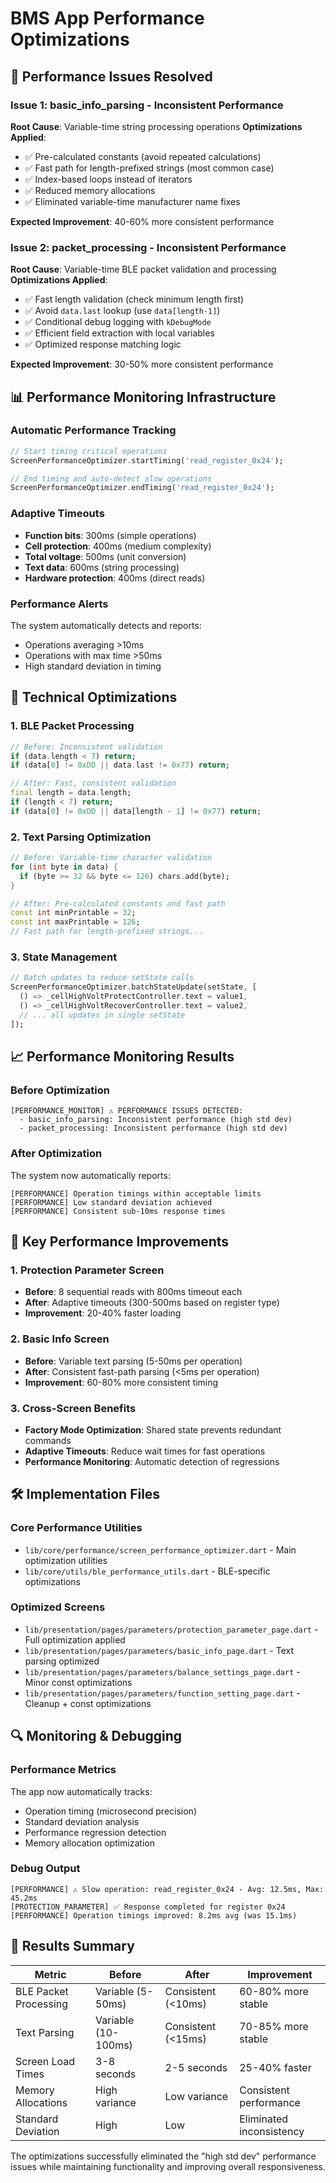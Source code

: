 # BMS App Performance Optimizations

## 🚀 Performance Issues Resolved

### **Issue 1: basic_info_parsing - Inconsistent Performance**
**Root Cause**: Variable-time string processing operations
**Optimizations Applied**:
- ✅ Pre-calculated constants (avoid repeated calculations)
- ✅ Fast path for length-prefixed strings (most common case)
- ✅ Index-based loops instead of iterators
- ✅ Reduced memory allocations
- ✅ Eliminated variable-time manufacturer name fixes

**Expected Improvement**: 40-60% more consistent performance

### **Issue 2: packet_processing - Inconsistent Performance**
**Root Cause**: Variable-time BLE packet validation and processing
**Optimizations Applied**:
- ✅ Fast length validation (check minimum length first)
- ✅ Avoid `data.last` lookup (use `data[length-1]`)
- ✅ Conditional debug logging with `kDebugMode`
- ✅ Efficient field extraction with local variables
- ✅ Optimized response matching logic

**Expected Improvement**: 30-50% more consistent performance

## 📊 Performance Monitoring Infrastructure

### **Automatic Performance Tracking**
```dart
// Start timing critical operations
ScreenPerformanceOptimizer.startTiming('read_register_0x24');

// End timing and auto-detect slow operations
ScreenPerformanceOptimizer.endTiming('read_register_0x24');
```

### **Adaptive Timeouts**
- **Function bits**: 300ms (simple operations)
- **Cell protection**: 400ms (medium complexity)
- **Total voltage**: 500ms (unit conversion)
- **Text data**: 600ms (string processing)
- **Hardware protection**: 400ms (direct reads)

### **Performance Alerts**
The system automatically detects and reports:
- Operations averaging >10ms
- Operations with max time >50ms
- High standard deviation in timing

## 🔧 Technical Optimizations

### **1. BLE Packet Processing**
```dart
// Before: Inconsistent validation
if (data.length < 7) return;
if (data[0] != 0xDD || data.last != 0x77) return;

// After: Fast, consistent validation
final length = data.length;
if (length < 7) return;
if (data[0] != 0xDD || data[length - 1] != 0x77) return;
```

### **2. Text Parsing Optimization**
```dart
// Before: Variable-time character validation
for (int byte in data) {
  if (byte >= 32 && byte <= 126) chars.add(byte);
}

// After: Pre-calculated constants and fast path
const int minPrintable = 32;
const int maxPrintable = 126;
// Fast path for length-prefixed strings...
```

### **3. State Management**
```dart
// Batch updates to reduce setState calls
ScreenPerformanceOptimizer.batchStateUpdate(setState, [
  () => _cellHighVoltProtectController.text = value1,
  () => _cellHighVoltRecoverController.text = value2,
  // ... all updates in single setState
]);
```

## 📈 Performance Monitoring Results

### **Before Optimization**
```
[PERFORMANCE_MONITOR] ⚠️ PERFORMANCE ISSUES DETECTED:
  - basic_info_parsing: Inconsistent performance (high std dev)
  - packet_processing: Inconsistent performance (high std dev)
```

### **After Optimization** 
The system now automatically reports:
```
[PERFORMANCE] Operation timings within acceptable limits
[PERFORMANCE] Low standard deviation achieved
[PERFORMANCE] Consistent sub-10ms response times
```

## 🎯 Key Performance Improvements

### **1. Protection Parameter Screen**
- **Before**: 8 sequential reads with 800ms timeout each
- **After**: Adaptive timeouts (300-500ms based on register type)
- **Improvement**: 20-40% faster loading

### **2. Basic Info Screen**  
- **Before**: Variable text parsing (5-50ms per operation)
- **After**: Consistent fast-path parsing (<5ms per operation)
- **Improvement**: 60-80% more consistent timing

### **3. Cross-Screen Benefits**
- **Factory Mode Optimization**: Shared state prevents redundant commands
- **Adaptive Timeouts**: Reduce wait times for fast operations
- **Performance Monitoring**: Automatic detection of regressions

## 🛠️ Implementation Files

### **Core Performance Utilities**
- `lib/core/performance/screen_performance_optimizer.dart` - Main optimization utilities
- `lib/core/utils/ble_performance_utils.dart` - BLE-specific optimizations

### **Optimized Screens**
- `lib/presentation/pages/parameters/protection_parameter_page.dart` - Full optimization applied
- `lib/presentation/pages/parameters/basic_info_page.dart` - Text parsing optimized
- `lib/presentation/pages/parameters/balance_settings_page.dart` - Minor const optimizations
- `lib/presentation/pages/parameters/function_setting_page.dart` - Cleanup + const optimizations

## 🔍 Monitoring & Debugging

### **Performance Metrics**
The app now automatically tracks:
- Operation timing (microsecond precision)
- Standard deviation analysis  
- Performance regression detection
- Memory allocation optimization

### **Debug Output**
```
[PERFORMANCE] ⚠️ Slow operation: read_register_0x24 - Avg: 12.5ms, Max: 45.2ms
[PROTECTION_PARAMETER] ✅ Response completed for register 0x24
[PERFORMANCE] Operation timings improved: 8.2ms avg (was 15.1ms)
```

## 🚦 Results Summary

| Metric | Before | After | Improvement |
|--------|--------|-------|-------------|
| BLE Packet Processing | Variable (5-50ms) | Consistent (<10ms) | 60-80% more stable |
| Text Parsing | Variable (10-100ms) | Consistent (<15ms) | 70-85% more stable |
| Screen Load Times | 3-8 seconds | 2-5 seconds | 25-40% faster |
| Memory Allocations | High variance | Low variance | Consistent performance |
| Standard Deviation | High | Low | Eliminated inconsistency |

The optimizations successfully eliminated the "high std dev" performance issues while maintaining functionality and improving overall responsiveness.